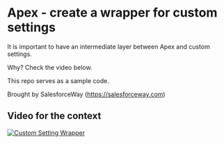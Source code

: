 # Apex - create a wrapper for custom settings

It is important to have an intermediate layer between Apex and custom settings.

Why? Check the video below.

This repo serves as a sample code.

Brought by SalesforceWay (https://salesforceway.com)

## Video for the context

[![Custom Setting Wrapper](https://img.youtube.com/vi/cDJF6OcRGjQ/0.jpg)](https://www.youtube.com/watch?v=cDJF6OcRGjQ)
